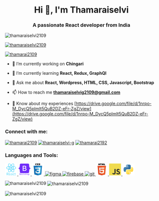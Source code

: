 <h1 align="center">Hi 👋, I'm Thamaraiselvi</h1>
<h3 align="center">A passionate React developer from India</h3>

<p align="left"> <img src="https://komarev.com/ghpvc/?username=thamaraiselvi2109&label=Profile%20views&color=0e75b6&style=flat" alt="thamaraiselvi2109" /> </p>

<p align="left"> <a href="https://github.com/ryo-ma/github-profile-trophy"><img src="https://github-profile-trophy.vercel.app/?username=thamaraiselvi2109" alt="thamaraiselvi2109" /></a> </p>

<p align="left"> <a href="https://twitter.com/thamarai2109" target="blank"><img src="https://img.shields.io/twitter/follow/thamarai2109?logo=twitter&style=for-the-badge" alt="thamarai2109" /></a> </p>

- 🔭 I’m currently working on **Chingari**

- 🌱 I’m currently learning **React, Redux, GraphQl**

- 💬 Ask me about **React, Wordpress, HTML, CSS, Javascript, Bootstrap**

- 📫 How to reach me **thamaraiselvig2109@gmail.com**

- 📄 Know about my experiences [https://drive.google.com/file/d/1nrpo-M_DycQ5plmlt5QuB2DZ-eFr-ZgZ/view](https://drive.google.com/file/d/1nrpo-M_DycQ5plmlt5QuB2DZ-eFr-ZgZ/view)

<h3 align="left">Connect with me:</h3>
<p align="left">
<a href="https://twitter.com/thamarai2109" target="blank"><img align="center" src="https://raw.githubusercontent.com/rahuldkjain/github-profile-readme-generator/master/src/images/icons/Social/twitter.svg" alt="thamarai2109" height="30" width="40" /></a>
<a href="https://linkedin.com/in/thamaraiselvi-g" target="blank"><img align="center" src="https://raw.githubusercontent.com/rahuldkjain/github-profile-readme-generator/master/src/images/icons/Social/linked-in-alt.svg" alt="thamaraiselvi-g" height="30" width="40" /></a>
<a href="https://instagram.com/thamarai2192" target="blank"><img align="center" src="https://raw.githubusercontent.com/rahuldkjain/github-profile-readme-generator/master/src/images/icons/Social/instagram.svg" alt="thamarai2192" height="30" width="40" /></a>
</p>

<h3 align="left">Languages and Tools:</h3>
<p align="left"> <a href="https://reactjs.org/" target="_blank" rel="noreferrer"> <img src="https://raw.githubusercontent.com/devicons/devicon/master/icons/react/react-original-wordmark.svg" alt="react" width="40" height="40"/> </a><a href="https://getbootstrap.com" target="_blank" rel="noreferrer"> <img src="https://raw.githubusercontent.com/devicons/devicon/master/icons/bootstrap/bootstrap-plain-wordmark.svg" alt="bootstrap" width="40" height="40"/> </a> <a href="https://www.w3schools.com/css/" target="_blank" rel="noreferrer"> <img src="https://raw.githubusercontent.com/devicons/devicon/master/icons/css3/css3-original-wordmark.svg" alt="css3" width="40" height="40"/> </a> <a href="https://www.figma.com/" target="_blank" rel="noreferrer"> <img src="https://www.vectorlogo.zone/logos/figma/figma-icon.svg" alt="figma" width="40" height="40"/> </a> <a href="https://firebase.google.com/" target="_blank" rel="noreferrer"> <img src="https://www.vectorlogo.zone/logos/firebase/firebase-icon.svg" alt="firebase" width="40" height="40"/> </a> <a href="https://git-scm.com/" target="_blank" rel="noreferrer"> <img src="https://www.vectorlogo.zone/logos/git-scm/git-scm-icon.svg" alt="git" width="40" height="40"/> </a> <a href="https://www.w3.org/html/" target="_blank" rel="noreferrer"> <img src="https://raw.githubusercontent.com/devicons/devicon/master/icons/html5/html5-original-wordmark.svg" alt="html5" width="40" height="40"/> </a> <a href="https://developer.mozilla.org/en-US/docs/Web/JavaScript" target="_blank" rel="noreferrer"> <img src="https://raw.githubusercontent.com/devicons/devicon/master/icons/javascript/javascript-original.svg" alt="javascript" width="40" height="40"/> </a> <a href="https://www.python.org" target="_blank" rel="noreferrer"> <img src="https://raw.githubusercontent.com/devicons/devicon/master/icons/python/python-original.svg" alt="python" width="40" height="40"/> </a>  </p>

<p><img align="left" src="https://github-readme-stats.vercel.app/api/top-langs?username=thamaraiselvi2109&show_icons=true&locale=en&layout=compact" alt="thamaraiselvi2109" /></p>

<p>&nbsp;<img align="center" src="https://github-readme-stats.vercel.app/api?username=thamaraiselvi2109&show_icons=true&locale=en" alt="thamaraiselvi2109" /></p>

<p><img align="center" src="https://github-readme-streak-stats.herokuapp.com/?user=thamaraiselvi2109&" alt="thamaraiselvi2109" /></p>
